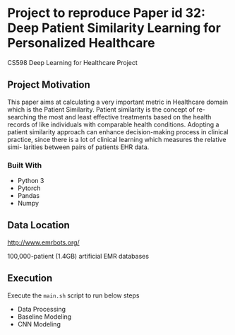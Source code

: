 # Project to reproduce Paper id 32: Deep Patient Similarity Learning for Personalized Healthcare

CS598 Deep Learning for Healthcare Project

## Project Motivation

This paper aims at calculating a very important metric in Healthcare domain which is the Patient Similarity. Patient similarity is the concept of re- searching the most and least effective treatments based on the health records of like individuals with comparable health conditions. Adopting a patient similarity approach can enhance decision-making process in clinical practice, since there is a lot of clinical learning which measures the relative simi- larities between pairs of patients EHR data. 

### Built With
  * Python 3
  * Pytorch
  * Pandas
  * Numpy

## Data Location

http://www.emrbots.org/

100,000-patient (1.4GB) artificial EMR databases 

## Execution
Execute the `main.sh` script to run below steps
* Data Processing
* Baseline Modeling
* CNN Modeling
